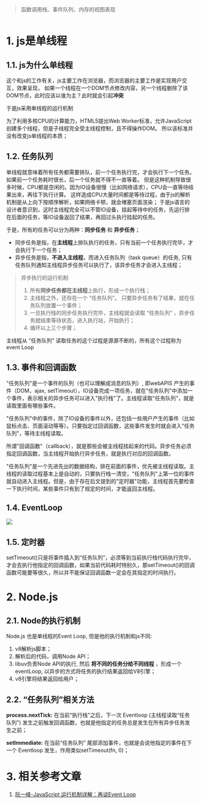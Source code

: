 > 函数调用栈、事件队列、内存的视图表现

<img src="https://developer.mozilla.org/en-US/docs/Web/JavaScript/EventLoop/the_javascript_runtime_environment_example.svg" alt="">


# 1. js是单线程




## 1.1. js为什么单线程

这个和js的工作有关，js主要工作在浏览器，而浏览器的主要工作是实现用户交互，效果呈现，
如果一个线程在一个DOM节点修改内容，另一个线程删除了该DOM节点，此时应该以谁为主？此时就会引起**冲突**

于是js采用单线程的运行机制

为了利用多核CPU的计算能力，HTML5提出Web Worker标准，允许JavaScript 创建多个线程，但是子线程完全受主线程控制，且不得操作DOM。
所以该标准并没有改变js单线程的本质；





## 1.2. 任务队列

单线程就意味着所有任务都需要排队，前一个任务执行完，才会执行下一个任务。如果前一个任务耗时很长，后一个任务就不得不一直等着。
但是这种机制导致很多时候，CPU都是空闲的。因为IO设备很慢（比如网络请求），CPU会一直等待结果出来，再往下执行计算。
这样造成CPU大量时间都是等待过程，由于js的解析机制是从上向下按顺序解析，如果网络卡顿，就会堵塞页面渲染；
于是js语言的设计者意识到，这时主线程完全可以不管IO设备，挂起等待中的任务，先运行排在后面的任务，等IO设备返回了结果，再回过头执行挂起的任务。

于是，所有的任务可以分为两种：**同步任务** 和 **异步任务**；

- 同步任务是指，在**主线程**上排队执行的任务，只有当前一个任务执行完毕，才会执行下一个任务；
- 异步任务是指，**不进入主线程**，而进入任务队列（task queue）的任务, 只有任务队列通知主线程异步任务可以执行了，该异步任务才会进入主线程；



> 异步执行的运行机制
> 1. 所有**同步任务都在主线程**上执行，形成一个执行栈；
> 2. 主线程之外，还存在一个 “任务队列”。 只要异步任务有了结果，就在任务队列放置一个事件；
> 3. 一旦执行栈的同步任务执行完毕，主线程就会读取 “任务队列” ，异步任务就结束等待状态，进入执行站，开始执行；
> 4. 循环以上三个步骤；





主线程从 “任务队列” 读取任务的这个过程是源源不断的，所有这个过程称为event Loop


<!-- 事件循环有一个或多个任务队列。任务队列是一组任务。 -->
<!-- 任务队列是集合，而不是队列。因为事件循环模型的任务是从选择的任务队列中抓取第一个可运行的任务，而不是排队的第一个任务； -->
<!-- 微任务队列不是任务队列； -->




## 1.3. 事件和回调函数

"任务队列"是一个事件的队列（也可以理解成消息的队列）, 即webAPIS 产生的事件（DOM，ajax, setTimeout），IO设备完成一项任务，就在"任务队列"中添加一个事件，表示相关的异步任务可以进入"执行栈"了。主线程读取"任务队列"，就是读取里面有哪些事件。

"任务队列"中的事件，除了IO设备的事件以外，还包括一些用户产生的事件（比如鼠标点击、页面滚动等等）。只要指定过回调函数，这些事件发生时就会进入"任务队列"，等待主线程读取。

所谓"回调函数"（callback），就是那些会被主线程挂起来的代码。异步任务必须指定回调函数，当主线程开始执行异步任务，就是执行对应的回调函数。

"任务队列"是一个先进先出的数据结构，排在前面的事件，优先被主线程读取。主线程的读取过程基本上是自动的，只要执行栈一清空，"任务队列"上第一位的事件就自动进入主线程。但是，由于存在后文提到的"定时器"功能，主线程首先要检查一下执行时间，某些事件只有到了规定的时间，才能返回主线程。


## 1.4. EventLoop

<img src="http://www.ruanyifeng.com/blogimg/asset/2014/bg2014100802.png">

## 1.5. 定时器

setTimeout()只是将事件插入到“任务队列”，必须等到当前执行栈代码执行完毕，才会去执行他指定的回调函数，如果当前代码耗时特别久，那setTimeout()的回调函数可能要等很久，所以并不能保证回调函数一定会在其指定的时间执行。




# 2. Node.js

## 2.1. Node的执行机制

Node.js 也是单线程的Event Loop, 但是他的执行机制和js不同:
1. v8解析js脚本；
2. 解析后的代码，调用Node API；
3. libuv负责Node API的执行, 然后 **将不同的任务分给不同线程** ，形成一个eventLoop, 以异步的方式将任务的执行结果返回给V8引擎；
4. v8引擎将结果返回给用户；


## 2.2. “任务队列”相关方法

**process.nextTick:**
在当前“执行栈”之后，下一次 Eventloop (主线程读取“任务队列”) 发生之前触发回调函数，也就是他指定的任务总是发生在所有异步任务发生之前；

**setImmediate:**
在当前“任务队列” 尾部添加事件，也就是会说他指定的事件在下一个 Eventloop 发生，作用类似setTimeout(fn, 0)；



# 3. 相关参考文章

1. [阮一峰-JavaScript 运行机制详解：再谈Event Loop](http://www.ruanyifeng.com/blog/2014/10/event-loop.html)